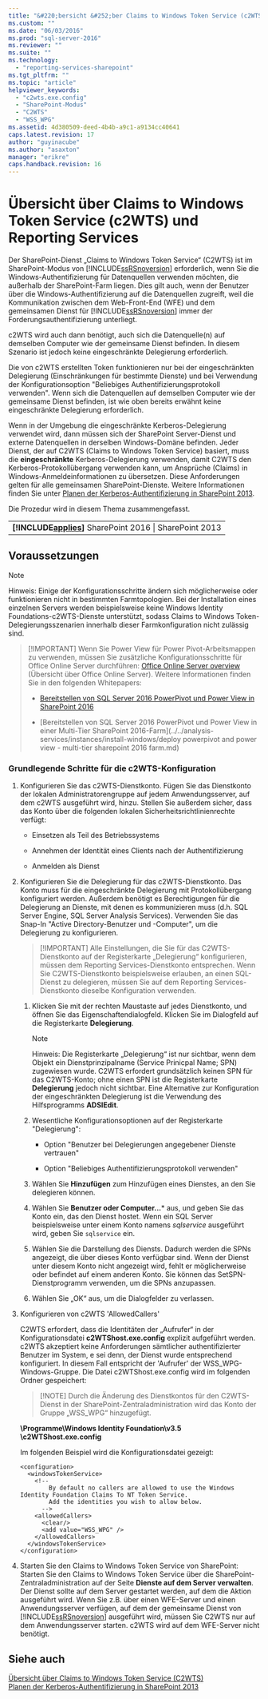 ```yaml
---
title: "&#220;bersicht &#252;ber Claims to Windows Token Service (c2WTS) und Reporting Services | Microsoft Docs"
ms.custom: ""
ms.date: "06/03/2016"
ms.prod: "sql-server-2016"
ms.reviewer: ""
ms.suite: ""
ms.technology: 
  - "reporting-services-sharepoint"
ms.tgt_pltfrm: ""
ms.topic: "article"
helpviewer_keywords: 
  - "c2wts.exe.config"
  - "SharePoint-Modus"
  - "C2WTS"
  - "WSS_WPG"
ms.assetid: 4d380509-deed-4b4b-a9c1-a9134cc40641
caps.latest.revision: 17
author: "guyinacube"
ms.author: "asaxton"
manager: "erikre"
caps.handback.revision: 16
---
```

# &#220;bersicht &#252;ber Claims to Windows Token Service (c2WTS) und Reporting Services
  Der SharePoint-Dienst „Claims to Windows Token Service“ (C2WTS) ist im SharePoint-Modus von [!INCLUDE[ssRSnoversion](../../includes/ssrsnoversion-md.md)] erforderlich, wenn Sie die Windows-Authentifizierung für Datenquellen verwenden möchten, die außerhalb der SharePoint-Farm liegen. Dies gilt auch, wenn der Benutzer über die Windows-Authentifizierung auf die Datenquellen zugreift, weil die Kommunikation zwischen dem Web-Front-End (WFE) und dem gemeinsamen Dienst für [!INCLUDE[ssRSnoversion](../../includes/ssrsnoversion-md.md)] immer der Forderungsauthentifizierung unterliegt.  
  
 c2WTS wird auch dann benötigt, auch sich die Datenquelle(n) auf demselben Computer wie der gemeinsame Dienst befinden. In diesem Szenario ist jedoch keine eingeschränkte Delegierung erforderlich.  
  
 Die von c2WTS erstellten Token funktionieren nur bei der eingeschränkten Delegierung (Einschränkungen für bestimmte Dienste) und bei Verwendung der Konfigurationsoption "Beliebiges Authentifizierungsprotokoll verwenden". Wenn sich die Datenquellen auf demselben Computer wie der gemeinsame Dienst befinden, ist wie oben bereits erwähnt keine eingeschränkte Delegierung erforderlich.  
  
 Wenn in der Umgebung die eingeschränkte Kerberos-Delegierung verwendet wird, dann müssen sich der SharePoint Server-Dienst und externe Datenquellen in derselben Windows-Domäne befinden. Jeder Dienst, der auf C2WTS (Claims to Windows Token Service) basiert, muss die **eingeschränkte** Kerberos-Delegierung verwenden, damit C2WTS den Kerberos-Protokollübergang verwenden kann, um Ansprüche (Claims) in Windows-Anmeldeinformationen zu übersetzen. Diese Anforderungen gelten für alle gemeinsamen SharePoint-Dienste. Weitere Informationen finden Sie unter [Planen der Kerberos-Authentifizierung in SharePoint 2013](http://technet.microsoft.com/library/ee806870.aspx).  
  
 Die Prozedur wird in diesem Thema zusammengefasst.  
  
||  
|-|  
|**[!INCLUDE[applies](../../includes/applies-md.md)]** SharePoint 2016 &#124; SharePoint 2013|  
  
## Voraussetzungen  
  
> [!NOTE]  
>  Hinweis: Einige der Konfigurationsschritte ändern sich möglicherweise oder funktionieren nicht in bestimmten Farmtopologien. Bei der Installation eines einzelnen Servers werden beispielsweise keine Windows Identity Foundations-c2WTS-Dienste unterstützt, sodass Claims to Windows Token-Delegierungsszenarien innerhalb dieser Farmkonfiguration nicht zulässig sind. 

> [!IMPORTANT] Wenn Sie Power View für Power Pivot-Arbeitsmappen zu verwenden, müssen Sie zusätzliche Konfigurationsschritte für Office Online Server durchführen: [Office Online Server overview](https://technet.microsoft.com/library/jj219437\(v=office.16\).aspx) (Übersicht über Office Online Server). Weitere Informationen finden Sie in den folgenden Whitepapers: 
>
> - [Bereitstellen von SQL Server 2016 PowerPivot und Power View in SharePoint 2016](../../analysis-services/instances/install-windows/deploying-sql-server-2016-powerpivot-and-power-view-in-sharepoint-2016.md)
> 
> - [Bereitstellen von SQL Server 2016 PowerPivot und Power View in einer Multi-Tier SharePoint 2016-Farm](../../analysis-services/instances/install-windows/deploy powerpivot and power view - multi-tier sharepoint 2016 farm.md)
  
### Grundlegende Schritte für die c2WTS-Konfiguration  
  
1.  Konfigurieren Sie das c2WTS-Dienstkonto. Fügen Sie das Dienstkonto der lokalen Administratorengruppe auf jedem Anwendungsserver, auf dem c2WTS ausgeführt wird, hinzu. Stellen Sie außerdem sicher, dass das Konto über die folgenden lokalen Sicherheitsrichtlinienrechte verfügt:  
  
    -   Einsetzen als Teil des Betriebssystems  
  
    -   Annehmen der Identität eines Clients nach der Authentifizierung  
  
    -   Anmelden als Dienst  
  
2.  Konfigurieren Sie die Delegierung für das c2WTS-Dienstkonto. Das Konto muss für die eingeschränkte Delegierung mit Protokollübergang konfiguriert werden. Außerdem benötigt es Berechtigungen für die Delegierung an Dienste, mit denen es kommunizieren muss (d.h. SQL Server Engine, SQL Server Analysis Services). Verwenden Sie das Snap-In "Active Directory-Benutzer und -Computer", um die Delegierung zu konfigurieren.  

    > [!IMPORTANT] Alle Einstellungen, die Sie für das C2WTS-Dienstkonto auf der Registerkarte „Delegierung“ konfigurieren, müssen dem Reporting Services-Dienstkonto entsprechen. Wenn Sie C2WTS-Dienstkonto beispielsweise erlauben, an einen SQL-Dienst zu delegieren, müssen Sie auf dem Reporting Services-Dienstkonto dieselbe Konfiguration verwenden.
  
    1.  Klicken Sie mit der rechten Maustaste auf jedes Dienstkonto, und öffnen Sie das Eigenschaftendialogfeld. Klicken Sie im Dialogfeld auf die Registerkarte **Delegierung**.  
  
        > [!NOTE]  
        >  Hinweis: Die Registerkarte „Delegierung“ ist nur sichtbar, wenn dem Objekt ein Dienstprinzipalname (Service Prinicpal Name; SPN) zugewiesen wurde. C2WTS erfordert grundsätzlich keinen SPN für das C2WTS-Konto; ohne einen SPN ist die Registerkarte **Delegierung** jedoch nicht sichtbar. Eine Alternative zur Konfiguration der eingeschränkten Delegierung ist die Verwendung des Hilfsprogramms **ADSIEdit**.  
  
    2.  Wesentliche Konfigurationsoptionen auf der Registerkarte "Delegierung":  
  
        -   Option "Benutzer bei Delegierungen angegebener Dienste vertrauen"  
  
        -   Option "Beliebiges Authentifizierungsprotokoll verwenden"  

    3. Wählen Sie **Hinzufügen** zum Hinzufügen eines Dienstes, an den Sie delegieren können.
    
    4. Wählen Sie **Benutzer oder Computer...*** aus, und geben Sie das Konto ein, das den Dienst hostet. Wenn ein SQL Server beispielsweise unter einem Konto namens *sqlservice* ausgeführt wird, geben Sie `sqlservice` ein.
    
    5. Wählen Sie die Darstellung des Diensts. Dadurch werden die SPNs angezeigt, die über dieses Konto verfügbar sind. Wenn der Dienst unter diesem Konto nicht angezeigt wird, fehlt er möglicherweise oder befindet auf einem anderen Konto. Sie können das SetSPN-Dienstprogramm verwenden, um die SPNs anzupassen.
    
    6. Wählen Sie „OK“ aus, um die Dialogfelder zu verlassen.
  
3.  Konfigurieren von c2WTS 'AllowedCallers'  
  
     C2WTS erfordert, dass die Identitäten der „Aufrufer“ in der Konfigurationsdatei **c2WTShost.exe.config** explizit aufgeführt werden. c2WTS akzeptiert keine Anforderungen sämtlicher authentifizierter Benutzer im System, e sei denn, der Dienst wurde entsprechend konfiguriert. In diesem Fall entspricht der 'Aufrufer' der WSS_WPG-Windows-Gruppe. Die Datei c2WTShost.exe.config wird im folgenden Ordner gespeichert:  
     
     > [!NOTE] Durch die Änderung des Dienstkontos für den C2WTS-Dienst in der SharePoint-Zentraladministration wird das Konto der Gruppe „WSS_WPG“ hinzugefügt.
  
     **\Programme\Windows Identity Foundation\v3.5 \c2WTShost.exe.config**  
  
     Im folgenden Beispiel wird die Konfigurationsdatei gezeigt:  
  
    ```  
    <configuration>  
      <windowsTokenService>  
        <!--  
            By default no callers are allowed to use the Windows Identity Foundation Claims To NT Token Service.  
            Add the identities you wish to allow below.  
          -->  
        <allowedCallers>  
          <clear/>  
          <add value="WSS_WPG" />  
        </allowedCallers>  
      </windowsTokenService>  
    </configuration>  
    ```    
4.  Starten Sie den Claims to Windows Token Service von SharePoint: Starten Sie den Claims to Windows Token Service über die SharePoint-Zentraladministration auf der Seite **Dienste auf dem Server verwalten**. Der Dienst sollte auf dem Server gestartet werden, auf dem die Aktion ausgeführt wird. Wenn Sie z.B. über einen WFE-Server und einen Anwendungsserver verfügen, auf dem der gemeinsame Dienst von [!INCLUDE[ssRSnoversion](../../includes/ssrsnoversion-md.md)] ausgeführt wird, müssen Sie C2WTS nur auf dem Anwendungsserver starten. c2WTS wird auf dem WFE-Server nicht benötigt.  
  
## Siehe auch  
 [Übersicht über Claims to Windows Token Service (C2WTS)](http://msdn.microsoft.com/library/ee517278.aspx)   
 [Planen der Kerberos-Authentifizierung in SharePoint 2013](http://technet.microsoft.com/library/ee806870.aspx)  
  
  